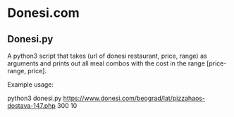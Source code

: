 # Donesi.com
## Donesi.py

A python3 script that takes (url of donesi restaurant, price, range) as arguments and prints out all meal combos with the cost in the range [price-range, price].

Example usage:

python3 donesi.py https://www.donesi.com/beograd/lat/pizzahaos-dostava-147.php 300 10 


